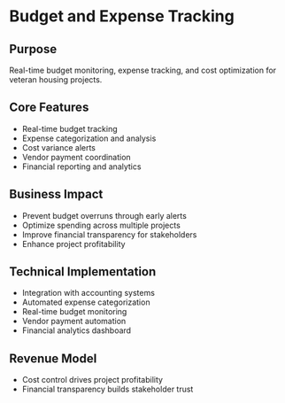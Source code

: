 # Budget and Expense Tracking

## Purpose
Real-time budget monitoring, expense tracking, and cost optimization for veteran housing projects.

## Core Features
- Real-time budget tracking
- Expense categorization and analysis
- Cost variance alerts
- Vendor payment coordination
- Financial reporting and analytics

## Business Impact
- Prevent budget overruns through early alerts
- Optimize spending across multiple projects
- Improve financial transparency for stakeholders
- Enhance project profitability

## Technical Implementation
- Integration with accounting systems
- Automated expense categorization
- Real-time budget monitoring
- Vendor payment automation
- Financial analytics dashboard

## Revenue Model
- Cost control drives project profitability
- Financial transparency builds stakeholder trust